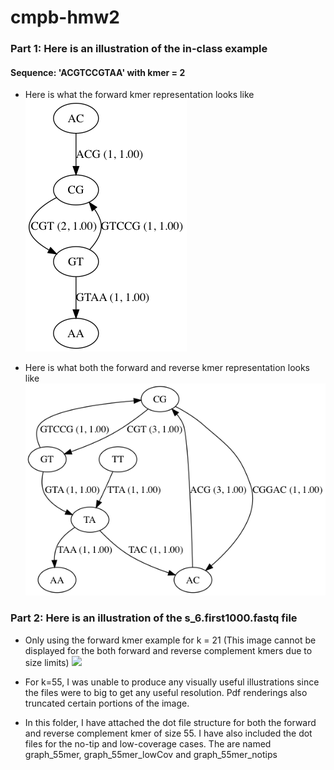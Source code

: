 # cmpb-hmw2

### Part 1: Here is an illustration of the in-class example
#### Sequence: 'ACGTCCGTAA' with kmer = 2
* Here is what the forward kmer representation looks like
![](graph_2mer.png)

* Here is what both the forward and reverse kmer representation looks like
![](graph_reverse2mer.png)

### Part 2: Here is an illustration of the s_6.first1000.fastq file
* Only using the forward kmer example for k = 21
(This image cannot be displayed for the both forward and reverse complement kmers due to size limits)
![](graph_forward21mer.png)

* For k=55, I was unable to produce any visually useful illustrations since the files were to big to get any useful resolution. Pdf renderings also truncated certain portions of the image.

* In this folder, I have attached the dot file structure for both the forward and reverse complement kmer of size 55. I have also included the dot files for the no-tip and low-coverage cases. The are named graph_55mer, graph_55mer_lowCov and graph_55mer_notips

